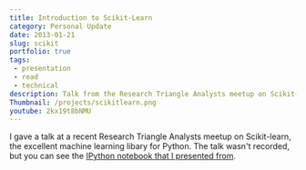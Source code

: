 ```yaml
---
title: Introduction to Scikit-Learn
category: Personal Update
date: 2013-01-21
slug: scikit
portfolio: true
tags:
 - presentation
 - read
 - technical
description: Talk from the Research Triangle Analysts meetup on Scikit-Learn
Thumbnail: /projects/scikitlearn.png
youtube: 2kx19t8bNMU
---
```


I gave a talk at a recent Research Triangle Analysts meetup on Scikit-learn, the excellent machine learning libary for Python. The talk wasn't recorded, but you can see the [IPython notebook that I presented from](http://nbviewer.jupyter.org/format/slides/github/tdhopper/Research-Triangle-Analysts--Intro-to-scikit-learn/blob/master/Intro%20to%20Scikit-Learn.ipynb).
